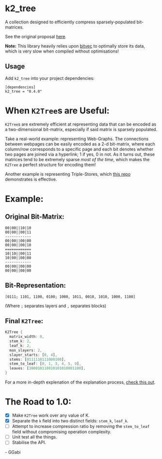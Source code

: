 
# k2_tree
A collection designed to efficiently compress sparsely-populated bit-matrices.

See the original proposal [here](https://users.dcc.uchile.cl/~gnavarro/ps/spire09.1.pdf).

**Note:** This library heavily relies upon [bitvec](https://docs.rs/bitvec/0.17.4/bitvec/) to optimally store its data, which is very slow when compiled without optimisations!

## Usage
Add  `k2_tree`  into your project dependencies:
```none
[dependencies]
k2_tree = "0.4.0"
```
# When `K2Tree`s are Useful:
`K2Tree`s are extremely efficient at representing data that can be encoded as a two-dimensional bit-matrix, especially if said matrix is sparsely populated.

Take a real-world example: representing Web-Graphs.
The connections between webpages can be easily encoded as a 2-d bit-matrix, where each column/row corresponds to a specific page and each bit denotes whether two pages are joined via a hyperlink; 1 if yes, 0 in not.
As it turns out, these matrices tend to be extremely sparse *most of the time*, which makes the `K2Tree` a perfect structure for encoding them!

Another example is representing Triple-Stores, which [this repo](https://github.com/GGabi/RippleDB) demonstrates is effective.
# Example:
## Original Bit-Matrix:
```
00|00||10|10
00|00||00|11
------------
00|00||00|00
00|00||00|10
============
10|10||00|11
10|00||00|00
------------
00|00||00|00
00|00||00|00
```
## Bit-Representation:
`[0111; 1101, 1100, 0100; 1000, 1011, 0010, 1010, 1000, 1100]`

(Where `;` separates layers and `,` separates blocks)
## Final `K2Tree`:
```rust
K2Tree {
  matrix_width: 8,
  stem_k: 2,
  leaf_k: 2,
  max_slayers: 2,
  slayer_starts: [0, 4],
  stems: [0111110111000100],
  stem_to_leaf: [0, 1, 3, 4, 5, 9],
  leaves: [100010110010101010001100],
}
```
For a more in-depth explenation of the explanation process, [check this out](HOWITWORKS.md).
# The Road to 1.0:
- [x] Make `K2Tree` work over any value of K.
- [x]  Separate the `k` field into two distinct fields: `stem_k`, `leaf_k`.
- [ ]  Attempt to increase compression ratio by removing the `stem_to_leaf` field without compromising operation complexity.
- [ ] Unit test all the things.
- [ ] Stabilise the API.

\- GGabi